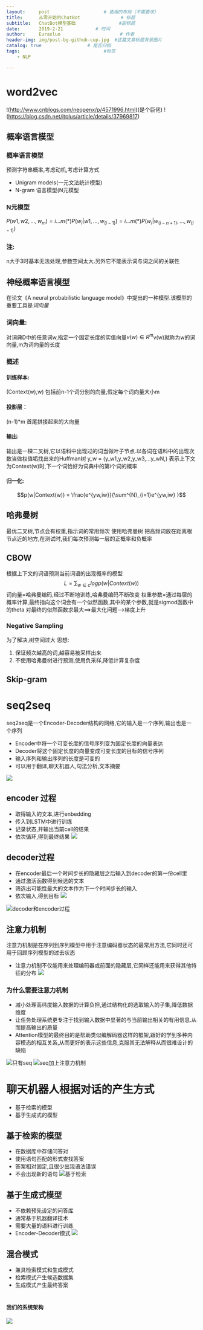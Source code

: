```yaml
---
layout:     post                    # 使用的布局（不需要改）
title:      从零开始的ChatBot               # 标题 
subtitle:   ChatBot模型基础                #副标题
date:       2019-2-21            # 时间
author:     Euraxluo                      # 作者
header-img: img/post-bg-github-cup.jpg  #这篇文章标题背景图片
catalog: true                 # 是否归档
tags:                               #标签
    - NLP

---
```


# word2vec
!(http://www.cnblogs.com/neopenx/p/4571996.html)(是个巨佬)
!(https://blog.csdn.net/itplus/article/details/37969817)
## 概率语言模型
### 概率语言模型
预测字符串概率,考虑动机,考虑计算方式
- Unigram models(一元文法统计模型)
- N-gram 语言模型(N元模型

### N元模型
$P( w1,w2,...,w_m) = i...m(*) P(w_i|w1,...,w_(i-1)) = i...m(*) P(w_i|w_(i-n+1),...,w_(i-1))$
### 注:
n大于3时基本无法处理,参数空间太大.另外它不能表示词与词之间的关联性

## 神经概率语言模型
在论文《A neural probabilistic language model》中提出的一种模型.该模型的重要工具是*词向量*

### 词向量:
对词典D中的任意词w,指定一个固定长度的实值向量$v(w)\in R^m$v(w)就称为w的词向量,m为词向量的长度
### 概述
#### 训练样本:
(Context(w),w) 包括前n-1个词分别的向量,假定每个词向量大小m
#### 投影层：
(n-1)*m 首尾拼接起来的大向量
#### 输出:
输出是一棵二叉树,它以语料中出现过的词当做叶子节点.以各词在语料中的出现次数当做权值垢找出来的Huffman树
y_w = (y_w1,y_w2,y_w3,...y_wN,)
表示上下文为Context(w)时,下一个词恰好为词典中的第i个词的概率
#### 归一化:
$$p(w|Context(w)) = \frac{e^{yw,iw}}{\sum^{N}_{i=1}e^{yw,iw} }$$

## 哈弗曼树
最优二叉树,节点会有权重,指示词的常用频次
使用哈弗曼树
把高频词放在距离根节点近的地方,在测试时,我们每次预测每一层的正概率和负概率


## CBOW
根据上下文的词语预测当前词语的出现概率的模型
$$L = \sum_{w\in c}logp(w|Context(w))$$
词向量=哈弗曼编码,经过不断地训练,哈弗曼编码不断改变
权重参数=通过每层的概率计算,最终指向这个词会有一个似然函数,其中的某个参数,就是sigmod函数中的theta
对最终的似然函数求最大==>最大化问题-->梯度上升
### Negative Sampling
为了解决,树空间过大
思想:
1. 保证频次越高的词,越容易被采样出来
2. 不使用哈弗曼树进行预测,使用负采样,降低计算复杂度

## Skip-gram


# seq2seq
seq2seq是一个Encoder-Decoder结构的网络,它的输入是一个序列,输出也是一个序列
- Encoder中将一个可变长度的信号序列变为固定长度的向量表达
- Decoder将这个固定长度的向量变成可变长度的目标的信号序列
- 输入序列和输出序列的长度是可变的
- 可以用于翻译,聊天机器人,句法分析,文本摘要

![](/image/seq2seq2.png)
## encoder 过程
- 取得输入的文本,进行enbedding
- 传入到LSTM中进行训练
- 记录状态,并输出当前cell的结果
- 依次循环,得到最终结果
![](/image/encoder.png)
## decoder过程
- 在encoder最后一个时间步长的隐藏层之后输入到decoder的第一份cell里
- 通过激活函数得到候选的文本
- 筛选出可能性最大的文本作为下一个时间步长的输入
- 依次输入,得到目标
![](/image/decoder.png)

![decoder和encoder过程](/image/seq.png)
## 注意力机制
注意力机制是在序列到序列模型中用于注意编码器状态的最常用方法,它同时还可用于回顾序列模型的过去状态
- 注意力机制不仅能用来处理编码器或前面的隐藏层,它同样还能用来获得其他特征的分布
![](/image/attention.png)

### 为什么需要注意力机制
- 减小处理高纬度输入数据的计算负担,通过结构化的选取输入的子集,降低数据维度
- 让任务处理系统更专注于找到输入数据中显著的与当前输出相关的有用信息.从而提高输出的质量
- Attention模型的最终目的是帮助类似编解码器这样的框架,跟好的学到多种内容模态的相互关系,从而更好的表示这些信息,克服其无法解释从而很难设计的缺陷


![只有seq](/image/onlyseq.png)
![seq加上注意力机制](/image/attionAseq.png)
# 聊天机器人根据对话的产生方式
- 基于检索的模型
- 基于生成式的模型
## 基于检索的模型
- 在数据库中存储问答对
- 使用语句匹配的形式查找答案
- 答案相对固定,且很少出现语法错误
- 不会出现新的语句
![基于检索](/image/QAseq.png)
## 基于生成式模型
- 不依赖预先设定的问答库
- 通常基于机器翻译技术
- 需要大量的语料进行训练
- Encoder-Decoder模式
![](/image/e2dlstm.png)

## 混合模式
- 兼具检索模式和生成模式
- 检索模式产生候选数据集
- 生成模式产生最终答案

#
#### 我们的系统架构
![](/image/ourmodule.png)